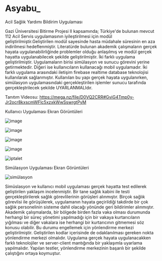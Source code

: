 # Asyabu_
Acil Sağlık Yardımı Bildirim Uygulaması

Gazi Üniversitesi Bitirme Projesi II kapsamında; Türkiye'de bulunan mevcut 112 Acil Servis uygulamasının iyileştirilmesi için modül geliştirilmiştir.Geliştirilen modül sayesinde hasta müdahale süresinin en aza indirilmesi hedeflenmiştir. Literatürde bulunan akademik çalışmaların gerçek hayata uygulanabilirliğinde problemler olduğu anlaşılmış ve modül gerçek hayatta uygulanabilecek şekilde geliştirilmiştir. İki farklı uygulama geliştirilmiştir. Uygulamaların birisi simülasyon ve sunucu görevini yerine getirmektedir. Diğeri ise kullanıcıların kullanacağı mobil uygulamadır. İki farklı uygulama arasındaki iletişim firebase realtime database teknolojisi kullanılarak sağlanmıştır. Kullanılan bu yapı gerçek hayata uygulanırken, simülasyon uygulamasındaki gerçekleştirilen işlemler sunucu tarafında gerçekleştrilecek şekilde UYARLANMALIdır.

Tanıtım Videosu: https://mega.nz/file/D0VQ2CRR#GviG4Tmp0y-Jr2ocr8kxscmWFlc5xzxkWwSswrgtPyM

Kullanıcı Uygulaması Ekran Görüntüleri 

![image](https://user-images.githubusercontent.com/111886794/217809567-18b61d99-96f1-4522-bb31-2125163130cc.png)

![image](https://user-images.githubusercontent.com/111886794/217809598-e8cda968-ccfe-4dd9-8cf2-a3a501a6e0e1.png)

![image](https://user-images.githubusercontent.com/111886794/217809614-47b0fcb5-597c-4c29-81ec-5bc159a7b737.png)

![image](https://user-images.githubusercontent.com/111886794/217809636-156a490a-d1bd-4705-a41b-5cfea84665da.png)

![iptalet](https://user-images.githubusercontent.com/111886794/217809467-7a7096d2-c4bb-4b7d-9efc-395eab66a3a7.png)

Simülasyon Uygulaması Ekran Görüntüleri

![simülasyon](https://user-images.githubusercontent.com/111886794/217809481-34644532-8ec3-4506-962d-367136d95dd7.png)


Simüslasyon ve kullanıcı mobil uygulaması gerçek hayatta test edilerek geliştirilen yaklaşım incelenmiştir. Bir tane sağlık kabini ile testi gerçekleştirilerek sağlık görevlilerinin görüşleri alınmıştır. Birçok sağlık görevlisi ile görüşülerek, uygulamanın hayata geçirildiği takdirde bir çok sağlık personelinin sisteme dahil olacağı yönünde geri bildirimler alınmıştır. Akademik çalışmalarda, bir bölgede birden fazla vaka olması durumunda herhangi bir süreç yönetimi yapılmadığı için bir vakaya kurtarıcıların yığılması ve diğer vakalara ise herhangi bir kurtarıcının gitmemesi söz konusu olabilir. Bu durumu engellemek için yönlendirme merkezi geliştirilmiştir. Geliştirilen kodlar içerisinde de odaklanılması gereken nokta yönlendirme merkezi olmalıdır. Uygulama gerçek hayata uygulanacakken farklı teknolojiler ve server-client mantığında bir yaklaşımla uyarlama yapılmalıdır. Yapılan testler, yönlendirme merkezinin başarılı bir şekilde çalıştığını ortaya koymuştur.
